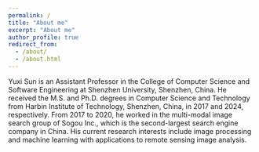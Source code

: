 ```yaml
---
permalink: /
title: "About me"
excerpt: "About me"
author_profile: true
redirect_from: 
  - /about/
  - /about.html
---
```


Yuxi Sun is an Assistant Professor in the College of Computer Science and Software Engineering at Shenzhen University, Shenzhen, China. He received the M.S. and Ph.D. degrees in Computer Science and Technology from Harbin Institute of Technology, Shenzhen, China, in 2017 and 2024, respectively. From 2017 to 2020, he worked in the multi-modal image search group of Sogou Inc., which is the second-largest search engine company in China. His current research interests include image processing and machine learning with applications to remote sensing image analysis.
